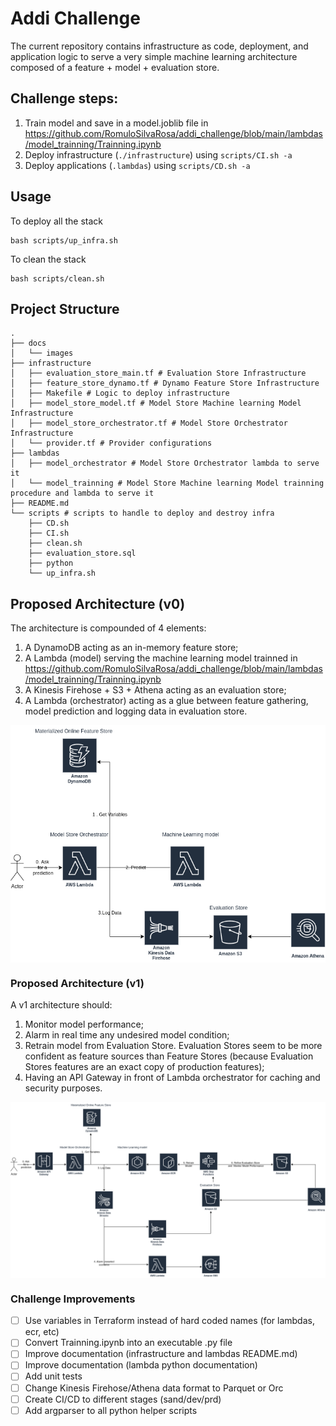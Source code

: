 # Addi Challenge
The current repository contains infrastructure as code, deployment, and application logic to serve a very simple machine learning architecture composed of a feature + model + evaluation store.


## Challenge steps:
1. Train model and save in a model.joblib file in  https://github.com/RomuloSilvaRosa/addi_challenge/blob/main/lambdas/model_trainning/Trainning.ipynb
2. Deploy infrastructure (`./infrastructure`) using `scripts/CI.sh -a`
3. Deploy applications (`.lambdas`) using `scripts/CD.sh -a`


## Usage
To deploy all the stack
```shell
bash scripts/up_infra.sh
```

To clean the stack
```shell
bash scripts/clean.sh
```


## Project Structure
```
.
├── docs
│   └── images
├── infrastructure
│   ├── evaluation_store_main.tf # Evaluation Store Infrastructure
│   ├── feature_store_dynamo.tf # Dynamo Feature Store Infrastructure
│   ├── Makefile # Logic to deploy infrastructure
│   ├── model_store_model.tf # Model Store Machine learning Model Infrastructure
│   ├── model_store_orchestrator.tf # Model Store Orchestrator Infrastructure
│   └── provider.tf # Provider configurations
├── lambdas
│   ├── model_orchestrator # Model Store Orchestrator lambda to serve it
│   └── model_trainning # Model Store Machine learning Model trainning procedure and lambda to serve it
├── README.md
└── scripts # scripts to handle to deploy and destroy infra
    ├── CD.sh
    ├── CI.sh
    ├── clean.sh
    ├── evaluation_store.sql
    ├── python
    └── up_infra.sh
```
## Proposed Architecture (v0)
The architecture is compounded of 4 elements: 
1. A DynamoDB acting as an in-memory feature store;
2. A Lambda (model) serving the machine learning model trainned in https://github.com/RomuloSilvaRosa/addi_challenge/blob/main/lambdas/model_trainning/Trainning.ipynb
3. A Kinesis Firehose + S3 + Athena acting as an evaluation store;
4. A Lambda (orchestrator) acting as a glue between feature gathering, model prediction and logging data in evaluation store.

<img src="./docs/images/addi_diag.png" align="center"/>

### Proposed Architecture (v1)
A v1 architecture should:
1. Monitor model performance;
2. Alarm in real time any undesired model condition;
3. Retrain model from Evaluation Store. Evaluation Stores seem to be more confident as feature sources than Feature Stores (because Evaluation Stores features are an exact copy of production features);
4. Having an API Gateway in front of Lambda orchestrator for caching and security purposes.

<img src="./docs/images/v1.png" align="center"/>


### Challenge Improvements

- [ ] Use variables in Terraform instead of hard coded names (for lambdas, ecr, etc)
- [ ] Convert Trainning.ipynb into an executable .py file
- [ ] Improve documentation (infrastructure and lambdas README.md)
- [ ] Improve documentation (lambda python documentation)
- [ ] Add unit tests
- [ ] Change Kinesis Firehose/Athena data format to Parquet or Orc
- [ ] Create CI/CD to different stages (sand/dev/prd)
- [ ] Add argparser to all python helper scripts
